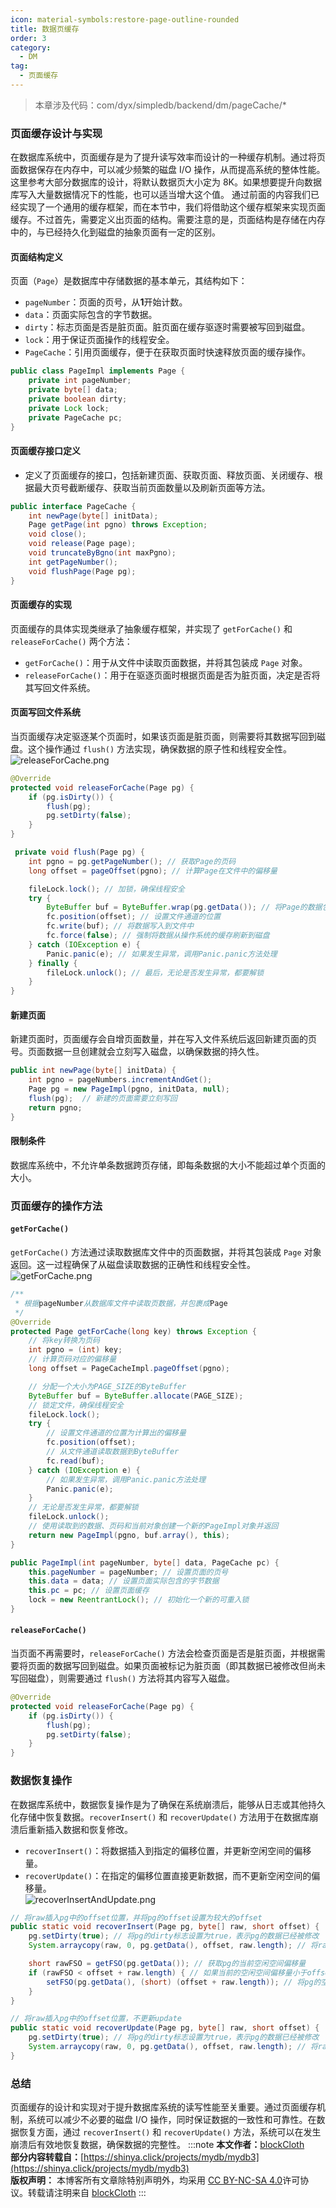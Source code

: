 ```yaml
---
icon: material-symbols:restore-page-outline-rounded
title: 数据页缓存
order: 3
category:
  - DM
tag:
  - 页面缓存
---
```

> 本章涉及代码：com/dyx/simpledb/backend/dm/pageCache/*

### 页面缓存设计与实现

在数据库系统中，页面缓存是为了提升读写效率而设计的一种缓存机制。通过将页面数据保存在内存中，可以减少频繁的磁盘 I/O 操作，从而提高系统的整体性能。这里参考大部分数据库的设计，将默认数据页大小定为 8K。如果想要提升向数据库写入大量数据情况下的性能，也可以适当增大这个值。
通过前面的内容我们已经实现了一个通用的缓存框架，而在本节中，我们将借助这个缓存框架来实现页面缓存。不过首先，需要定义出页面的结构。需要注意的是，页面结构是存储在内存中的，与已经持久化到磁盘的抽象页面有一定的区别。

#### 页面结构定义

页面（`Page`）是数据库中存储数据的基本单元，其结构如下：

- `pageNumber`：页面的页号，从**1**开始计数。
- `data`：页面实际包含的字节数据。
- `dirty`：标志页面是否是脏页面。脏页面在缓存驱逐时需要被写回到磁盘。
- `lock`：用于保证页面操作的线程安全。
- `PageCache`：引用页面缓存，便于在获取页面时快速释放页面的缓存操作。

```java
public class PageImpl implements Page {
    private int pageNumber;
    private byte[] data;
    private boolean dirty;
    private Lock lock;
    private PageCache pc;
}
```

#### 页面缓存接口定义

- 定义了页面缓存的接口，包括新建页面、获取页面、释放页面、关闭缓存、根据最大页号截断缓存、获取当前页面数量以及刷新页面等方法。

```java
public interface PageCache {
    int newPage(byte[] initData);
    Page getPage(int pgno) throws Exception;
    void close();
    void release(Page page);
    void truncateByBgno(int maxPgno);
    int getPageNumber();
    void flushPage(Page pg);
}
```

#### 页面缓存的实现

页面缓存的具体实现类继承了抽象缓存框架，并实现了 `getForCache()` 和 `releaseForCache()` 两个方法：

- `getForCache()`：用于从文件中读取页面数据，并将其包装成 `Page` 对象。
- `releaseForCache()`：用于在驱逐页面时根据页面是否为脏页面，决定是否将其写回文件系统。

#### 页面写回文件系统

当页面缓存决定驱逐某个页面时，如果该页面是脏页面，则需要将其数据写回到磁盘。这个操作通过 `flush()` 方法实现，确保数据的原子性和线程安全性。  
![releaseForCache.png](../../img/releaseForCache.png)

```java
@Override
protected void releaseForCache(Page pg) {
    if (pg.isDirty()) {
        flush(pg);
        pg.setDirty(false);
    }
}

 private void flush(Page pg) {
    int pgno = pg.getPageNumber(); // 获取Page的页码
    long offset = pageOffset(pgno); // 计算Page在文件中的偏移量

    fileLock.lock(); // 加锁，确保线程安全
    try {
        ByteBuffer buf = ByteBuffer.wrap(pg.getData()); // 将Page的数据包装成ByteBuffer
        fc.position(offset); // 设置文件通道的位置
        fc.write(buf); // 将数据写入到文件中
        fc.force(false); // 强制将数据从操作系统的缓存刷新到磁盘
    } catch (IOException e) {
        Panic.panic(e); // 如果发生异常，调用Panic.panic方法处理
    } finally {
        fileLock.unlock(); // 最后，无论是否发生异常，都要解锁
    }
}
```

#### 新建页面

新建页面时，页面缓存会自增页面数量，并在写入文件系统后返回新建页面的页号。页面数据一旦创建就会立刻写入磁盘，以确保数据的持久性。

```java
public int newPage(byte[] initData) {
    int pgno = pageNumbers.incrementAndGet();
    Page pg = new PageImpl(pgno, initData, null);
    flush(pg);  // 新建的页面需要立刻写回
    return pgno;
}
```

#### 限制条件

数据库系统中，不允许单条数据跨页存储，即每条数据的大小不能超过单个页面的大小。

### 页面缓存的操作方法

#### `getForCache()`

`getForCache()` 方法通过读取数据库文件中的页面数据，并将其包装成 `Page` 对象返回。这一过程确保了从磁盘读取数据的正确性和线程安全性。  
![getForCache.png](../../img/getForCache.png)

```java
/**
 * 根据pageNumber从数据库文件中读取页数据，并包裹成Page
 */
@Override
protected Page getForCache(long key) throws Exception {
    // 将key转换为页码
    int pgno = (int) key;
    // 计算页码对应的偏移量
    long offset = PageCacheImpl.pageOffset(pgno);

    // 分配一个大小为PAGE_SIZE的ByteBuffer
    ByteBuffer buf = ByteBuffer.allocate(PAGE_SIZE);
    // 锁定文件，确保线程安全
    fileLock.lock();
    try {
        // 设置文件通道的位置为计算出的偏移量
        fc.position(offset);
        // 从文件通道读取数据到ByteBuffer
        fc.read(buf);
    } catch (IOException e) {
        // 如果发生异常，调用Panic.panic方法处理
        Panic.panic(e);
    }
    // 无论是否发生异常，都要解锁
    fileLock.unlock();
    // 使用读取到的数据、页码和当前对象创建一个新的PageImpl对象并返回
    return new PageImpl(pgno, buf.array(), this);
}

public PageImpl(int pageNumber, byte[] data, PageCache pc) {
    this.pageNumber = pageNumber; // 设置页面的页号
    this.data = data; // 设置页面实际包含的字节数据
    this.pc = pc; // 设置页面缓存
    lock = new ReentrantLock(); // 初始化一个新的可重入锁
}
```

#### `releaseForCache()`

当页面不再需要时，`releaseForCache()` 方法会检查页面是否是脏页面，并根据需要将页面的数据写回到磁盘。如果页面被标记为脏页面（即其数据已被修改但尚未写回磁盘），则需要通过 `flush()` 方法将其内容写入磁盘。

```java
@Override
protected void releaseForCache(Page pg) {
    if (pg.isDirty()) {
        flush(pg);
        pg.setDirty(false);
    }
}
```

### 数据恢复操作

在数据库系统中，数据恢复操作是为了确保在系统崩溃后，能够从日志或其他持久化存储中恢复数据。`recoverInsert()` 和 `recoverUpdate()` 方法用于在数据库崩溃后重新插入数据和恢复修改。

- `recoverInsert()`：将数据插入到指定的偏移位置，并更新空闲空间的偏移量。
- `recoverUpdate()`：在指定的偏移位置直接更新数据，而不更新空闲空间的偏移量。  
![recoverInsertAndUpdate.png](../../img/recoverInsertAndUpdate.png)

```java
// 将raw插入pg中的offset位置，并将pg的offset设置为较大的offset
public static void recoverInsert(Page pg, byte[] raw, short offset) {
    pg.setDirty(true); // 将pg的dirty标志设置为true，表示pg的数据已经被修改
    System.arraycopy(raw, 0, pg.getData(), offset, raw.length); // 将raw的数据复制到pg的数据中的offset位置

    short rawFSO = getFSO(pg.getData()); // 获取pg的当前空闲空间偏移量
    if (rawFSO < offset + raw.length) { // 如果当前的空闲空间偏移量小于offset + raw.length
        setFSO(pg.getData(), (short) (offset + raw.length)); // 将pg的空闲空间偏移量设置为offset + raw.length
    }
}

// 将raw插入pg中的offset位置，不更新update
public static void recoverUpdate(Page pg, byte[] raw, short offset) {
    pg.setDirty(true); // 将pg的dirty标志设置为true，表示pg的数据已经被修改
    System.arraycopy(raw, 0, pg.getData(), offset, raw.length); // 将raw的数据复制到pg的数据中的offset位置
}
```

### 总结

页面缓存的设计和实现对于提升数据库系统的读写性能至关重要。通过页面缓存机制，系统可以减少不必要的磁盘 I/O 操作，同时保证数据的一致性和可靠性。在数据恢复方面，通过 `recoverInsert()` 和 `recoverUpdate()` 方法，系统可以在发生崩溃后有效地恢复数据，确保数据的完整性。
:::note
**本文作者：**[blockCloth](https://github.com/blockCloth)  
**部分内容转载自：**[https://shinya.click/projects/mydb/mydb3](https://shinya.click/projects/mydb/mydb3)  
**版权声明：** 本博客所有文章除特别声明外，均采用 [CC BY-NC-SA 4.0](https://creativecommons.org/licenses/by/4.0/legalcode.zh-hans)许可协议。转载请注明来自 [blockCloth](https://github.com/blockCloth)
:::